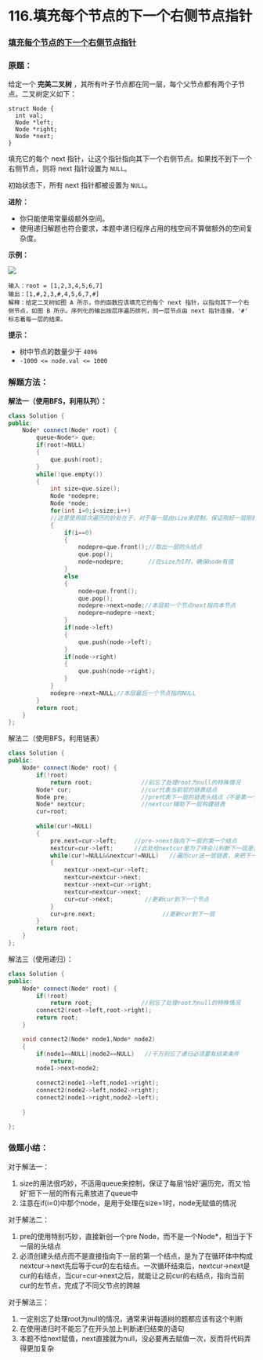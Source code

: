 # 116.填充每个节点的下一个右侧节点指针

### ****[**填充每个节点的下一个右侧节点指针**](https://leetcode-cn.com/problems/populating-next-right-pointers-in-each-node/)****

### **原题：**

给定一个 **完美二叉树** ，其所有叶子节点都在同一层，每个父节点都有两个子节点。二叉树定义如下：

```
struct Node {
  int val;
  Node *left;
  Node *right;
  Node *next;
}
```

填充它的每个 next 指针，让这个指针指向其下一个右侧节点。如果找不到下一个右侧节点，则将 next 指针设置为 `NULL`。

初始状态下，所有 next 指针都被设置为 `NULL`。

**进阶：**

* 你只能使用常量级额外空间。
* 使用递归解题也符合要求，本题中递归程序占用的栈空间不算做额外的空间复杂度。

**示例：**

![](https://assets.leetcode.com/uploads/2019/02/14/116\_sample.png)

```
输入：root = [1,2,3,4,5,6,7]
输出：[1,#,2,3,#,4,5,6,7,#]
解释：给定二叉树如图 A 所示，你的函数应该填充它的每个 next 指针，以指向其下一个右侧节点，如图 B 所示。序列化的输出按层序遍历排列，同一层节点由 next 指针连接，'#' 标志着每一层的结束。
```

**提示：**

* 树中节点的数量少于 `4096`
* `-1000 <= node.val <= 1000`

### **解题方法：**

**解法一（使用BFS，利用队列）：**

```cpp
class Solution {
public:
    Node* connect(Node* root) {
        queue<Node*> que;
        if(root!=NULL)
        {
            que.push(root);
        }
        while(!que.empty()) 
        {
            int size=que.size();
            Node *nodepre;
            Node *node;
            for(int i=0;i<size;i++) 
            //这里使用层次遍历的妙处在于，对于每一层由size来控制，保证刚好一层刚好走完，而同时也把对应下一层的所有元素放进了队列中
            {
                if(i==0)
                {
                    nodepre=que.front();//取出一层的头结点
                    que.pop();
                    node=nodepre;       //在size为1时，确保node有值
                }
                else
                {
                    node=que.front();
                    que.pop();
                    nodepre->next=node;//本层前一个节点next指向本节点
                    nodepre=nodepre->next;
                }
                if(node->left)
                {
                    que.push(node->left);
                }
                if(node->right)
                {
                    que.push(node->right);
                }
            }
            nodepre->next=NULL;//本层最后一个节点指向NULL
        }
        return root;
    }
};
```

解法二（使用BFS，利用链表）

```cpp
class Solution {
public:
    Node* connect(Node* root) {
        if(!root)
            return root;              //别忘了处理root为null的特殊情况
        Node* cur;                    //cur代表当前层的链表结点
        Node pre;                     //pre代表下一层的链表头结点（不是第一个结点）
        Node* nextcur;                //nextcur辅助下一层构建链表
        cur=root;
        
        while(cur!=NULL)
        {
            pre.next=cur->left;     //pre->next指向下一层的第一个结点
            nextcur=cur->left;      //此处给nextcur是为了待会儿判断下一层是否为空，如果不为空，则nextcur中储存了一个值，就不会出现调用null的情况
            while(cur!=NULL&&nextcur!=NULL)   //遍历cur这一层链表，来把下一层连接成一个链表
            {
                nextcur->next=cur->left;
                nextcur=nextcur->next;
                nextcur->next=cur->right;
                nextcur=nextcur->next;
                cur=cur->next;         //更新cur到下一个节点
            }
            cur=pre.next;                   //更新cur到下一层
        }
        return root;
    }
};

```

解法三（使用递归）：

```cpp
class Solution {
public:
    Node* connect(Node* root) {
        if(!root)
            return root;              //别忘了处理root为null的特殊情况
        connect2(root->left,root->right);
        return root;
    }

    void connect2(Node* node1,Node* node2)
    {
        if(node1==NULL||node2==NULL)   //千万别忘了递归必须要有结束条件
            return;
        node1->next=node2;
        
        connect2(node1->left,node1->right);
        connect2(node2->left,node2->right);
        connect2(node1->right,node2->left);  
        
    }

};
```



### 做题小结：

对于解法一：

1. size的用法很巧妙，不适用queue来控制，保证了每层‘恰好’遍历完，而又‘恰好’把下一层的所有元素放进了queue中
2. 注意在if(i=0)中那个node，是用于处理在size=1时，node无赋值的情况

对于解法二：

1. pre的使用特别巧妙，直接新创一个pre Node，而不是一个Node\*，相当于下一层的头结点
2. 必须创建头结点而不是直接指向下一层的第一个结点，是为了在循环体中构成nextcur->next先后等于cur的左右结点。一次循环结束后，nextcur->next是cur的右结点，当cur=cur->next之后，就能让之前cur的右结点，指向当前cur的左节点，完成了不同父节点的跨越

对于解法三：

1. 一定别忘了处理root为null的情况，通常来讲每道树的题都应该有这个判断
2. 在使用递归时不能忘了在开头加上判断递归结束的语句
3. 本题不给next赋值，next直接就为null，没必要再去赋值一次，反而将代码弄得更加复杂

